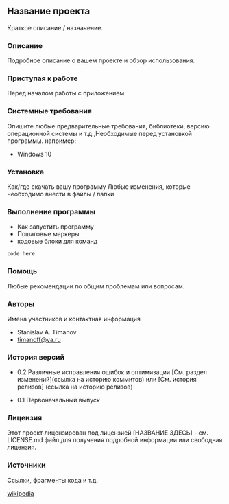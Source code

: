 ## Название проекта
Краткое описание / назначение.

### Описание
Подробное описание о вашем проекте и обзор использования.

### Приступая к работе
Перед началом работы с приложением

### Системные требования
Опишите любые предварительные требования, библиотеки, версию
операционной системы и т.д.,Необходимые перед установкой программы.
например:
 * Windows 10
 
### Установка
Как/где скачать вашу программу
Любые изменения, которые необходимо внести в файлы / папки

### Выполнение программы
* Как запустить программу
* Пошаговые маркеры
* кодовые блоки для команд

```code here```

### Помощь
Любые рекомендации по общим проблемам или вопросам.

### Авторы
Имена участников и контактная информация

* Stanislav A. Timanov
* [timanoff@ya.ru](timanoff@ya.ru)

### История версий
* 0.2
Различные исправления ошибок и оптимизации
[См. раздел изменений](ссылка на историю коммитов) или
[См. история релизов] (ссылка на историю релизов)

* 0.1
Первоначальный выпуск
### Лицензия
Этот проект лицензирован под лицензией [НАЗВАНИЕ ЗДЕСЬ] - см.
LICENSE.md файл для получения подробной информации
или свободная лицензия.
### Источники
Ссылки, фрагменты кода и т.д.

[wikipedia](https://ru.wikipedia.org)
